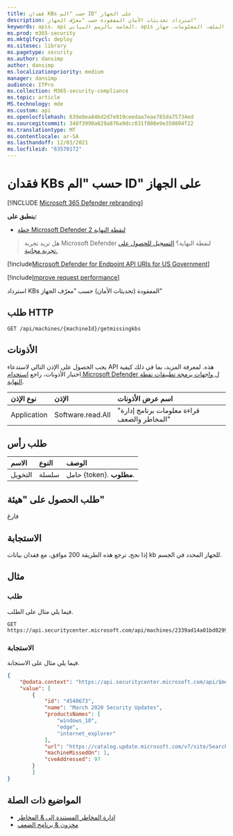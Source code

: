```yaml
---
title: فقدان KBs حسب "الم ID" على الجهاز
description: استرداد تحديثات الأمان المفقودة حسب "معرّف الجهاز"
keywords: apis، api الخاصة بالرسم البياني، apis المعتمدة، الحصول، القائمة، الملف، المعلومات، جهاز id، api(api) الخاص ب & إدارة الثغرات الأمنية، Microsoft Defender for Endpoint tvm api
ms.prod: m365-security
ms.mktglfcycl: deploy
ms.sitesec: library
ms.pagetype: security
ms.author: dansimp
author: dansimp
ms.localizationpriority: medium
manager: dansimp
audience: ITPro
ms.collection: M365-security-compliance
ms.topic: article
MS.technology: mde
ms.custom: api
ms.openlocfilehash: 639e8ea84bd2d7e919ceedaa7eae785da75734ed
ms.sourcegitcommit: 348f3998a029a876a9dcc031f808e9e350804f22
ms.translationtype: MT
ms.contentlocale: ar-SA
ms.lasthandoff: 12/03/2021
ms.locfileid: "63570172"
---
```

# <a name="get-missing-kbs-by-device-id"></a>فقدان KBs حسب "الم ID" على الجهاز

[!INCLUDE [Microsoft 365 Defender rebranding](../../includes/microsoft-defender.md)]

**ينطبق على:** 
- [خطة Microsoft Defender لنقطة النهاية 2](https://go.microsoft.com/fwlink/?linkid=2154037)

> هل تريد تجربة Microsoft Defender لنقطة النهاية؟ [التسجيل للحصول على تجربة مجانية.](https://signup.microsoft.com/create-account/signup?products=7f379fee-c4f9-4278-b0a1-e4c8c2fcdf7e&ru=https://aka.ms/MDEp2OpenTrial?ocid=docs-wdatp-exposedapis-abovefoldlink)

[!include[Microsoft Defender for Endpoint API URIs for US Government](../../includes/microsoft-defender-api-usgov.md)]

[!include[Improve request performance](../../includes/improve-request-performance.md)]

استرداد KBs المفقودة (تحديثات الأمان) حسب "معرّف الجهاز"

## <a name="http-request"></a>طلب HTTP

```http
GET /api/machines/{machineId}/getmissingkbs
```
## <a name="permissions"></a>الأذونات

يجب الحصول على الإذن التالي لاستدعاء API هذه. لمعرفة المزيد، بما في ذلك كيفية اختيار الأذونات، راجع [استخدام Microsoft Defender ل واجهات برمجة تطبيقات نقطة النهاية](apis-intro.md).

نوع الإذن | الإذن | اسم عرض الأذونات
:---|:---|:---
Application | Software.read.All | "قراءة معلومات برنامج إدارة المخاطر والضعف"

## <a name="request-header"></a>طلب رأس

الاسم|النوع|الوصف
:---|:---|:---
التخويل | سلسلة | حامل {token}. **مطلوب**.

## <a name="request-body"></a>طلب الحصول على "هيئة"

فارغ

## <a name="response"></a>الاستجابة

إذا نجح، ترجع هذه الطريقة 200 موافق، مع فقدان بيانات kb للجهاز المحدد في الجسم.

## <a name="example"></a>مثال

### <a name="request"></a>طلب

فيما يلي مثال على الطلب.

```http
GET https://api.securitycenter.microsoft.com/api/machines/2339ad14a01bd0299afb93dfa2550136057bff96/getmissingkbs 
```

### <a name="response"></a>الاستجابة

فيما يلي مثال على الاستجابة.


```json
{
    "@odata.context": "https://api.securitycenter.microsoft.com/api/$metadata#Collection(microsoft.windowsDefenderATP.api.PublicProductFixDto)",
    "value": [
        {
            "id": "4540673",
            "name": "March 2020 Security Updates",
            "productsNames": [
                "windows_10",
                "edge",
                "internet_explorer"
            ],
            "url": "https://catalog.update.microsoft.com/v7/site/Search.aspx?q=KB4540673",
            "machineMissedOn": 1,
            "cveAddressed": 97
        }
        ]
}
```

## <a name="related-topics"></a>المواضيع ذات الصلة

- [إدارة المخاطر المستندة إلى & المخاطر](/microsoft-365/security/defender-endpoint/next-gen-threat-and-vuln-mgt)
- [مخزون & برنامج الضعف](/microsoft-365/security/defender-endpoint/tvm-software-inventory)
